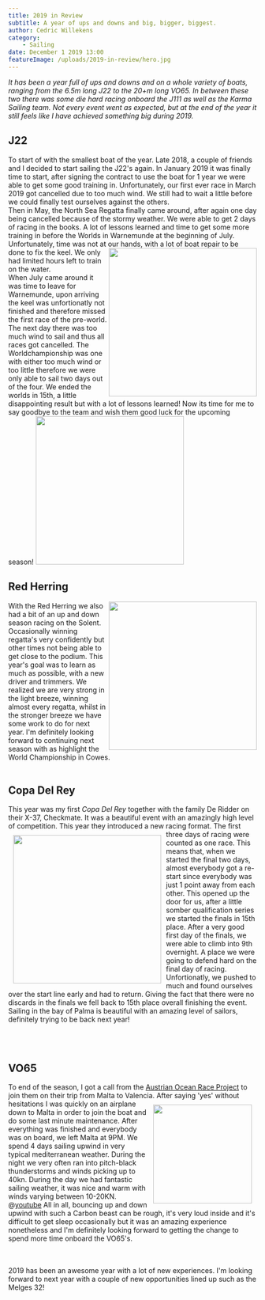```yaml
---
title: 2019 in Review
subtitle: A year of ups and downs and big, bigger, biggest. 
author: Cedric Willekens
category:
    - Sailing
date: December 1 2019 13:00
featureImage: /uploads/2019-in-review/hero.jpg
---
```

*It has been a year full of ups and downs and on a whole variety of boats, ranging from the 6.5m long J22 to the 20+m 
long VO65. In between these two there was some die hard racing onboard the J111 as well as the Karma Sailing team. 
Not every event went as expected, but at the end of the year it still feels like I have achieved something big during 2019.*

## J22  
To start of with the smallest boat of the year. Late 2018, a couple of friends and I decided to start sailing the J22's again. In January 2019 it was finally time to start, after signing the contract to use the boat for 1 year we were able to get some good training in. Unfortunately, our first ever race in March 2019 got cancelled due to too much wind. We still had to wait a little before we could finally test ourselves against the others.    
Then in May, the North Sea Regatta finally came around, after again one day being cancelled because of the stormy weather. 
We were able to get 2 days of racing in the books. A lot of lessons learned and time to get some more training in before 
the Worlds in Warnemunde at the beginning of July. Unfortunately, time was not at our hands, with a lot of boat repair to be done to fix the keel. 
<img src="/uploads/2019-in-review/j22-schade.jpeg" width="300" align="right"></img> We only had limited hours left to train on the water.  
When July came around it was time to leave for Warnemunde, upon arriving the keel was unfortionatly not finished and therefore missed 
the first race of the pre-world. The next day there was too much wind to sail and thus all races got cancelled. 
The Worldchampionship was one with either too much wind or too little therefore we were only able to sail two days out of 
the four. We ended the worlds in 15th, a little disappointing result but with a lot of lessons learned! Now its time for 
me to say goodbye to the team and wish them good luck for the upcoming season! <img src="/uploads/2019-in-review/j22.jpeg" width="300"></img>


## Red Herring
<img src="/uploads/red-herring.jpg" align="right" width="300"></img>
With the Red Herring we also had a bit of an up and down season racing on the Solent. Occasionally winning regatta's very confidently but other 
times not being able to get close to the podium. This year's goal was to learn as much as possible, with a new driver and trimmers. 
We realized we are very strong in the light breeze, winning almost every regatta, whilst in the stronger breeze we have some work to do for next year. 
I'm definitely looking forward to continuing next season with as highlight the World Championship in Cowes. 
<br></br>
## Copa Del Rey
This year was my first *Copa Del Rey* together with the family De Ridder on their X-37, Checkmate. It was a beautiful event
with an amazingly high level of competition. This year they introduced a new racing format. <img src="/uploads/2019-in-review/copa-del-rey.jpeg" align="left" width='300' style="margin:10px;"></img>
The first three days of racing were counted as one race. This means that, when we started the final two days, almost 
everybody got a re-start since everybody was 
just 1 point away from each other. This opened up the door for us, after a little somber qualification series we started the finals 
in 15th place. After a very good first day of the finals, we were able to climb into 9th overnight. A place we were going to 
defend hard on the final day of racing. Unfortionatly, we pushed to much and found ourselves over the start line early and had 
to return. Giving the fact that there were no discards in the finals we fell back to 15th place overall finishing the event. 
Sailing in the bay of Palma is beautiful with an amazing level of sailors, definitely trying to be back next year! 
  
  
<br></br>
## VO65
To end of the season, I got a call from the [Austrian Ocean Race Project](https://www.facebook.com/TheAustrianOceanRaceProject/) 
to join them on their trip from Malta to Valencia. After saying 'yes' without hesitations I was quickly on an airplane <img src="/uploads/2019-in-review/vo65-winch.jpeg" align='right' width='200' style="margin:10px"></img>
down to Malta in order to join the boat and do some last minute maintenance. 
After everything was finished and everybody was on board, we left Malta at 9PM. We spend 4 days sailing upwind in very typical 
mediterranean weather. During the night we very often ran into pitch-black thunderstorms and winds picking up to 40kn. During
the day we had fantastic sailing weather, it was nice and warm with winds varying between 10-20KN. 
@[youtube](https://youtu.be/p6YzgtPcciM)
All in all, bouncing up and down upwind with such a Carbon beast can be rough, it's very loud inside and it's difficult 
to get sleep occasionally but it was an amazing experience nonetheless and I'm definitely looking forward to getting the 
change to spend more time onboard the VO65's.  
  
  
<br></br>
2019 has been an awesome year with a lot of new experiences. I'm looking forward to next year with a couple of new opportunities 
lined up such as the Melges 32!  
